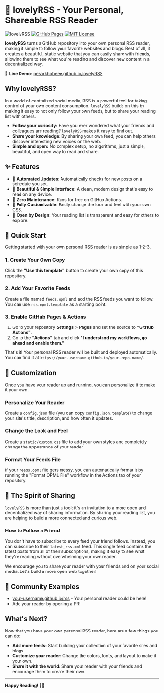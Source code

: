 # 🌟 lovelyRSS - Your Personal, Shareable RSS Reader

![lovelyRSS](https://img.shields.io/badge/lovely-RSS-ff6b6b)
[![GitHub Pages](https://img.shields.io/badge/Deploy-GitHub%20Pages-blue)](https://pages.github.com/)
[![MIT License](https://img.shields.io/badge/License-MIT-yellow.svg)](LICENSE)

**lovelyRSS** turns a GitHub repository into your own personal RSS reader, making it simple to follow your favorite websites and blogs. Best of all, it creates a beautiful, static website that you can easily share with friends, allowing them to see what you're reading and discover new content in a decentralized way.

🔗 **Live Demo**: [pesarkhobeee.github.io/lovelyRSS](https://pesarkhobeee.github.io/lovelyRSS)

## Why lovelyRSS?

In a world of centralized social media, RSS is a powerful tool for taking control of your own content consumption. `lovelyRSS` builds on this by making it easy to not only follow your own feeds, but to share your reading list with others. 

- **Follow your curiosity:** Have you ever wondered what your friends and colleagues are reading? `lovelyRSS` makes it easy to find out.
- **Share your knowledge:** By sharing your own feed, you can help others discover interesting new voices on the web.
- **Simple and open:** No complex setup, no algorithms, just a simple, beautiful, and open way to read and share.

## ✨ Features

- 🔄 **Automated Updates**: Automatically checks for new posts on a schedule you set.
- 📱 **Beautiful & Simple Interface**: A clean, modern design that's easy to read on any device.
- 🚀 **Zero Maintenance**: Runs for free on GitHub Actions.
- 🎨 **Fully Customizable**: Easily change the look and feel with your own CSS.
- 📖 **Open by Design**: Your reading list is transparent and easy for others to explore.

## 🚀 Quick Start

Getting started with your own personal RSS reader is as simple as 1-2-3.

### 1. Create Your Own Copy

Click the **"Use this template"** button to create your own copy of this repository.

### 2. Add Your Favorite Feeds

Create a file named `feeds.opml` and add the RSS feeds you want to follow. You can use `rss.opml.template` as a starting point.

### 3. Enable GitHub Pages & Actions

1.  Go to your repository **Settings** > **Pages** and set the source to **"GitHub Actions"**.
2.  Go to the **"Actions"** tab and click **"I understand my workflows, go ahead and enable them."**

That's it! Your personal RSS reader will be built and deployed automatically. You can find it at `https://your-username.github.io/your-repo-name/`.

## 🎨 Customization

Once you have your reader up and running, you can personalize it to make it your own.

### Personalize Your Reader

Create a `config.json` file (you can copy `config.json.template`) to change your site's title, description, and how often it updates.

### Change the Look and Feel

Create a `static/custom.css` file to add your own styles and completely change the appearance of your reader.

### Format Your Feeds File

If your `feeds.opml` file gets messy, you can automatically format it by running the "Format OPML File" workflow in the Actions tab of your repository.

## 🤝 The Spirit of Sharing

`lovelyRSS` is more than just a tool; it's an invitation to a more open and decentralized way of sharing information. By sharing your reading list, you are helping to build a more connected and curious web. 

### How to Follow a Friend

You don't have to subscribe to every feed your friend follows. Instead, you can subscribe to their `latest_rss.xml` feed. This single feed contains the latest posts from all of their subscriptions, making it easy to see what they're reading without overwhelming your own reader.

We encourage you to share your reader with your friends and on your social media. Let's build a more open web together!

## 🌟 Community Examples

-   [your-username.github.io/rss](https://your-username.github.io/rss) - Your personal reader could be here!
-   Add your reader by opening a PR!

## What's Next?

Now that you have your own personal RSS reader, here are a few things you can do:

-   **Add more feeds:** Start building your collection of your favorite sites and blogs.
-   **Customize your reader:** Change the colors, fonts, and layout to make it your own.
-   **Share it with the world:** Share your reader with your friends and encourage them to create their own.

---

**Happy Reading! 📖✨**
